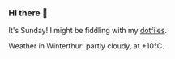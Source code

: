### Hi there :wave:

It's Sunday! I might be fiddling with my [dotfiles](https://github.com/bewuethr/dotfiles).

Weather in Winterthur: partly cloudy, at +10°C.

